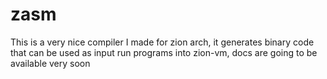 # zasm
This is a very nice compiler I made for zion arch, it generates binary code 
that can be used as input run programs into zion-vm, docs are going to be available very soon